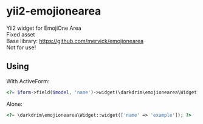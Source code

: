 # yii2-emojionearea  
Yii2 widget for EmojiOne Area  
Fixed asset  
Base library: https://github.com/mervick/emojionearea  
Not for use!

Using
------------
With ActiveForm:
```php
<?= $form->field($model, 'name')->widget(\darkdrim\emojionearea\Widget::className(), []); ?>
```
Alone:
```php
<?= \darkdrim\emojionearea\Widget::widget(['name' => 'example']); ?>
```
